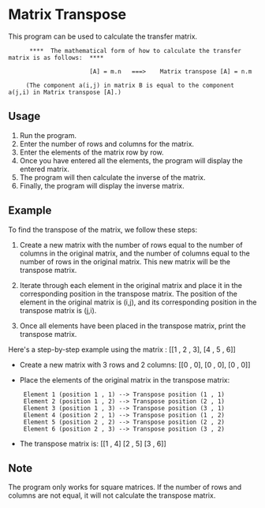 # Matrix Transpose 

  This program can be used to calculate the transfer matrix.

          ****  The mathematical form of how to calculate the transfer matrix is ​​as follows:  ****

                           [A] = m.n   ===>    Matrix transpose [A] = n.m

         (The component a(i,j) in matrix B is equal to the component a(j,i) in Matrix transpose [A].)

## Usage

   1. Run the program.
   2. Enter the number of rows and columns for the matrix.
   3. Enter the elements of the matrix row by row.
   4. Once you have entered all the elements, the program will display the entered 
      matrix.
   5. The program will then calculate the inverse of the matrix.
   6. Finally, the program will display the inverse matrix.


## Example

  To find the transpose of the matrix, we follow these steps:

   1. Create a new matrix with the number of rows equal to the number of columns in the original matrix, and the number of 
      columns equal to the number of rows in the original matrix. This new matrix will be the transpose matrix.

   2. Iterate through each element in the original matrix and place it in the corresponding position in the transpose matrix. 
      The position of the element in the original matrix is (i,j), and its corresponding position in the transpose matrix is 
      (j,i).

   3. Once all elements have been placed in the transpose matrix, print the transpose matrix.



  Here's a step-by-step example using the matrix :    [[1 , 2 , 3],
                                                       [4 , 5 , 6]]

   * Create a new matrix with 3 rows and 2 columns:   [[0 , 0],
                                                       [0 , 0],
                                                       [0 , 0]]
 
  * Place the elements of the original matrix in the transpose matrix:

         Element 1 (position 1 , 1) --> Transpose position (1 , 1)
         Element 2 (position 1 , 2) --> Transpose position (2 , 1)
         Element 3 (position 1 , 3) --> Transpose position (3 , 1)
         Element 4 (position 2 , 1) --> Transpose position (1 , 2)
         Element 5 (position 2 , 2) --> Transpose position (2 , 2)
         Element 6 (position 2 , 3) --> Transpose position (3 , 2)

  * The transpose matrix is:        [[1 , 4]
                                     [2 , 5]
                                     [3 , 6]]

## Note

   The program only works for square matrices. If the number of rows and columns are not equal, it will not calculate the transpose matrix.